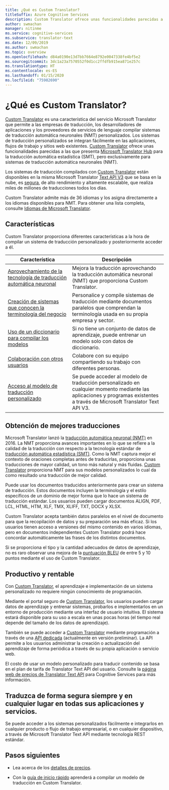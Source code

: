 ```yaml
---
title: ¿Qué es Custom Translator?
titleSuffix: Azure Cognitive Services
description: Custom Translator ofrece unas funcionalidades parecidas a las que presenta Microsoft Translator Hub para la traducción automática estadística (SMT), pero exclusivamente para sistemas de traducción automática neuronales (NMT).
author: swmachan
manager: nitinme
ms.service: cognitive-services
ms.subservice: translator-text
ms.date: 12/09/2019
ms.author: swmachan
ms.topic: overview
ms.openlocfilehash: d84a0190e13d7bb7664e8792e0047338fe4bf5e2
ms.sourcegitcommit: 3dc1a23a7570552f0d1cc2ffdfb915ea871e257c
ms.translationtype: HT
ms.contentlocale: es-ES
ms.lasthandoff: 01/15/2020
ms.locfileid: "75982690"
---
```

# <a name="what-is-custom-translator"></a>¿Qué es Custom Translator?

[Custom Translator](https://portal.customtranslator.azure.ai) es una característica del servicio Microsoft Translator que permite a las empresas de traducción, los desarrolladores de aplicaciones y los proveedores de servicios de lenguaje compilar sistemas de traducción automática neuronales (NMT) personalizados. Los sistemas de traducción personalizados se integran fácilmente en las aplicaciones, flujos de trabajo y sitios web existentes. [Custom Translator](https://portal.customtranslator.azure.ai/) ofrece unas funcionalidades parecidas a las que presenta [Microsoft Translator Hub](https://hub.microsofttranslator.com/) para la traducción automática estadística (SMT), pero exclusivamente para sistemas de traducción automática neuronales (NMT).

Los sistemas de traducción compilados con [Custom Translator](https://portal.customtranslator.azure.ai) están disponibles en la misma Microsoft Translator [Text API V3](https://docs.microsoft.com/azure/cognitive-services/translator/reference/v3-0-translate?tabs=curl) que se basa en la nube, es [segura](https://cognitive.uservoice.com/knowledgebase/articles/1147537-api-and-customization-confidentiality), de alto rendimiento y altamente escalable, que realiza miles de millones de traducciones todos los días.

Custom Translator admite más de 36 idiomas y los asigna directamente a los idiomas disponibles para NMT. Para obtener una lista completa, consulte [Idiomas de Microsoft Translator](https://docs.microsoft.com/azure/cognitive-services/translator/language-support#customization).

## <a name="features"></a>Características

Custom Translator proporciona diferentes características a la hora de compilar un sistema de traducción personalizado y posteriormente acceder a él.

|Característica  |Descripción  |
|---------|---------|
|[Aprovechamiento de la tecnología de traducción automática neuronal](https://www.microsoft.com/translator/blog/2016/11/15/microsoft-translator-launching-neural-network-based-translations-for-all-its-speech-languages/)     |  Mejora la traducción aprovechando la traducción automática neuronal (NMT) que proporciona Custom Translator.       |
|[Creación de sistemas que conocen la terminología del negocio](what-are-parallel-documents.md)     |  Personalice y compile sistemas de traducción mediante documentos paralelos que comprendan la terminología usada en su propia empresa y sector.       |
|[Uso de un diccionario para compilar los modelos](what-is-dictionary.md)     |   Si no tiene un conjunto de datos de aprendizaje, puede entrenar un modelo solo con datos de diccionario.       |
|[Colaboración con otros usuarios](how-to-manage-settings.md#share-your-workspace)     |   Colabore con su equipo compartiendo su trabajo con diferentes personas.     |
|[Acceso al modelo de traducción personalizado](https://docs.microsoft.com/azure/cognitive-services/translator/reference/v3-0-translate?tabs=curl)     |  Se puede acceder al modelo de traducción personalizado en cualquier momento mediante las aplicaciones y programas existentes a través de Microsoft Translator Text API V3.       |

## <a name="get-better-translations"></a>Obtención de mejores traducciones

Microsoft Translator lanzó la [traducción automática neuronal (NMT)](https://www.microsoft.com/translator/blog/2016/11/15/microsoft-translator-launching-neural-network-based-translations-for-all-its-speech-languages/) en 2016. La NMT proporciona avances importantes en lo que se refiere a la calidad de la traducción con respecto a la tecnología estándar de [traducción automática estadística (SMT)](https://en.wikipedia.org/wiki/Statistical_machine_translation). Como la NMT captura mejor el contexto de oraciones completas antes de traducirlas, proporciona unas traducciones de mayor calidad, un tono más natural y más fluidas. [Custom Translator](https://portal.customtranslator.azure.ai) proporciona NMT para sus modelos personalizados lo cual da como resultado una traducción de mejor calidad.

Puede usar los documentos traducidos anteriormente para crear un sistema de traducción. Estos documentos incluyen la terminología y el estilo específicos de un dominio de mejor forma que lo hace un sistema de traducción estándar. Los usuarios pueden cargar documentos ALIGN, PDF, LCL, HTML, HTM, XLF, TMX, XLIFF, TXT, DOCX y XLSX.

Custom Translator acepta también datos paralelos en el nivel de documento para que la recopilación de datos y su preparación sea más eficaz. Si los usuarios tienen acceso a versiones del mismo contenido en varios idiomas, pero en documentos independientes Custom Translator podrá hace concordar automáticamente las frases de los distintos documentos.

Si se proporciona el tipo y la cantidad adecuados de datos de aprendizaje, no es raro observar una mejora de la [puntuación BLEU](what-is-bleu-score.md) de entre 5 y 10 puntos mediante el uso de Custom Translator.

## <a name="be-productive-and-cost-effective"></a>Productivo y rentable

Con [Custom Translator](https://portal.customtranslator.azure.ai), el aprendizaje e implementación de un sistema personalizado no requiere ningún conocimiento de programación.

Mediante el portal seguro de [Custom Translator](https://portal.customtranslator.azure.ai), los usuarios pueden cargar datos de aprendizaje y entrenar sistemas, probarlos e implementarlos en un entorno de producción mediante una interfaz de usuario intuitiva. El sistema estará disponible para su uso a escala en unas pocas horas (el tiempo real depende del tamaño de los datos de aprendizaje).

También se puede acceder a [Custom Translator](https://portal.customtranslator.azure.ai) mediante programación a través de una [API dedicada](https://custom-api.cognitive.microsofttranslator.com/swagger/) (actualmente en versión preliminar). La API permite a los usuarios administrar la creación o actualización del aprendizaje de forma periódica a través de su propia aplicación o servicio web.

El costo de usar un modelo personalizado para traducir contenido se basa en el plan de tarifa de Translator Text API del usuario. Consulte la [página web de precios de Translator Text API](https://azure.microsoft.com/pricing/details/cognitive-services/translator-text-api/) para Cognitive Services para más información.

## <a name="securely-translate-anytime-anywhere-on-all-your-apps-and-services"></a>Traduzca de forma segura siempre y en cualquier lugar en todas sus aplicaciones y servicios.

Se puede acceder a los sistemas personalizados fácilmente e integrarlos en cualquier producto o flujo de trabajo empresarial, o en cualquier dispositivo, a través de Microsoft Translator Text API mediante tecnología REST estándar.

## <a name="next-steps"></a>Pasos siguientes

- Lea acerca de los [detalles de precios](https://azure.microsoft.com/pricing/details/cognitive-services/translator-text-api/).

- Con la [guía de inicio rápido](quickstart-build-deploy-custom-model.md) aprenderá a compilar un modelo de traducción en Custom Translator.
